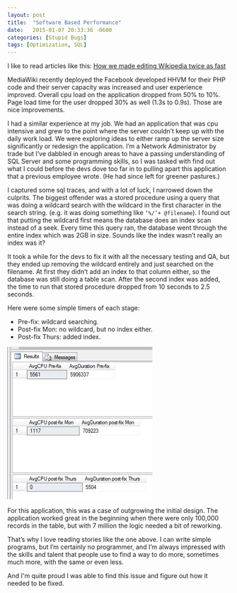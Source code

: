 ```yaml
---
layout: post
title:  "Software Based Performance"
date:   2015-01-07 20:33:36 -0600
categories: [Stupid Bugs]
tags: [Optimization, SQL]
---
```


I like to read articles like this: [How we made editing Wikipedia twice as fast](https://blog.wikimedia.org/2014/12/29/how-we-made-editing-wikipedia-twice-as-fast/)

MediaWiki recently deployed the Facebook developed HHVM for their PHP code and their server capacity was increased and user experience improved. Overall cpu load on the application dropped from 50% to 10%. Page load time for the user dropped 30% as well (1.3s to 0.9s). Those are nice improvements.

I had a similar experience at my job. We had an application that was cpu intensive and grew to the point where the server couldn’t keep up with the daily work load. We were exploring ideas to either ramp up the server size significantly or redesign the application. I’m a Network Administrator by trade but I’ve dabbled in enough areas to have a passing understanding of SQL Server and some programming skills, so I was tasked with find out what I could before the devs dove too far in to pulling apart this application that a previous employee wrote. (He had since left for greener pastures.)

I captured some sql traces, and with a lot of luck, I narrowed down the culprits. The biggest offender was a stored procedure using a query that was doing a wildcard search with the wildcard in the first character in the search string. (e.g. it was doing something like `‘%/’+ @filename`). I found out that putting the wildcard first means the database does an index scan instead of a seek. Every time this query ran, the database went through the entire index which was 2GB in size. Sounds like the index wasn’t really an index was it?

It took a while for the devs to fix it with all the necessary testing and QA, but they ended up removing the wildcard entirely and just searched on the filename. At first they didn’t add an index to that column either, so the database was still doing a table scan. After the second index was added, the time to run that stored procedure dropped from 10 seconds to 2.5 seconds.

Here were some simple timers of each stage:

* Pre-fix: wildcard searching.
* Post-fix Mon: no wildcard, but no index either.
* Post-fix Thurs: added index.

![sql_optimization](/assets/2015/01/sql_optimization.png)

For this application, this was a case of outgrowing the initial design. The application worked great in the beginning when there were only 100,000 records in the table, but with 7 million the logic needed a bit of reworking.

That’s why I love reading stories like the one above. I can write simple programs, but I’m certainly no programmer, and I’m always impressed with the skills and talent that people use to find a way to do more, sometimes much more, with the same or even less.

And I'm quite proud I was able to find this issue and figure out how it needed to be fixed.
